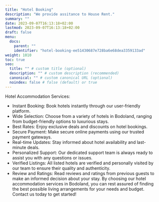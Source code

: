```yaml
---
title: "Hotel Booking"
description: "We provide assitance to House Rent."
summary: ""
date: 2023-09-07T16:13:18+02:00
lastmod: 2023-09-07T16:13:18+02:00
draft: false
menu:
  docs:
    parent: ""
    identifier: "hotel-booking-ee51430687e728ba6e68dea3359133ad"
weight: 1010
toc: true
seo:
  title: "" # custom title (optional)
  description: "" # custom description (recommended)
  canonical: "" # custom canonical URL (optional)
  noindex: false # false (default) or true
---
```


Hotel Accommodation Services:

 - Instant Booking: Book hotels instantly through our user-friendly platform.
 - Wide Selection: Choose from a variety of hotels in Bodoland, ranging from budget-friendly options to luxurious stays.
 - Best Rates: Enjoy exclusive deals and discounts on hotel bookings.
 - Secure Payment: Make secure online payments using our trusted payment gateways.
 - Real-time Updates: Stay informed about hotel availability and last-minute deals.
 - Personalized Support: Our dedicated support team is always ready to assist you with any questions or issues.
 - Verified Listings: All listed hotels are verified and personally visited by our team to ensure their quality and authenticity.
 - Review and Ratings: Read reviews and ratings from previous guests to make an informed decision about your stay.
By choosing our hotel accommodation services in Bodoland, you can rest assured of finding the best possible living arrangements for your needs and budget. Contact us today to get started!